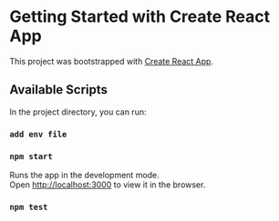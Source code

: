 # Getting Started with Create React App

This project was bootstrapped with [Create React App](https://github.com/facebook/create-react-app).

## Available Scripts

In the project directory, you can run:

### `add env file`

### `npm start`

Runs the app in the development mode.\
Open [http://localhost:3000](http://localhost:3000) to view it in the browser.

### `npm test`
